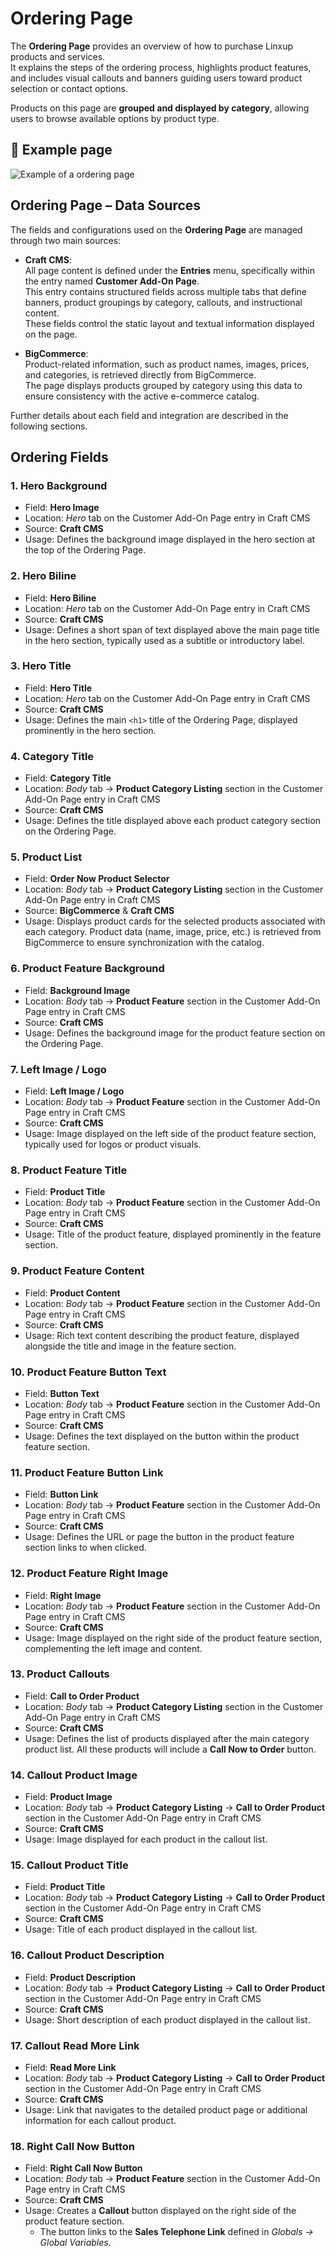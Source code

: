 # Ordering Page

The **Ordering Page** provides an overview of how to purchase Linxup products and services.  
It explains the steps of the ordering process, highlights product features, and includes visual callouts and banners guiding users toward product selection or contact options.

Products on this page are **grouped and displayed by category**, allowing users to browse available options by product type.

## 🎯 Example page

![Example of a ordering page](../../static/img/ordering-page.jpeg)

## Ordering Page – Data Sources

The fields and configurations used on the **Ordering Page** are managed through two main sources:

- **Craft CMS**:  
  All page content is defined under the **Entries** menu, specifically within the entry named **Customer Add-On Page**.  
  This entry contains structured fields across multiple tabs that define banners, product groupings by category, callouts, and instructional content.  
  These fields control the static layout and textual information displayed on the page.

- **BigCommerce**:  
  Product-related information, such as product names, images, prices, and categories, is retrieved directly from BigCommerce.  
  The page displays products grouped by category using this data to ensure consistency with the active e-commerce catalog.

Further details about each field and integration are described in the following sections.

## Ordering Fields

### 1. Hero Background

- Field: **Hero Image**
- Location: _Hero_ tab on the Customer Add-On Page entry in Craft CMS
- Source: **Craft CMS**
- Usage: Defines the background image displayed in the hero section at the top of the Ordering Page.

### 2. Hero Biline

- Field: **Hero Biline**
- Location: _Hero_ tab on the Customer Add-On Page entry in Craft CMS
- Source: **Craft CMS**
- Usage: Defines a short span of text displayed above the main page title in the hero section, typically used as a subtitle or introductory label.

### 3. Hero Title

- Field: **Hero Title**
- Location: _Hero_ tab on the Customer Add-On Page entry in Craft CMS
- Source: **Craft CMS**
- Usage: Defines the main `<h1>` title of the Ordering Page, displayed prominently in the hero section.

### 4. Category Title

- Field: **Category Title**
- Location: _Body_ tab → **Product Category Listing** section in the Customer Add-On Page entry in Craft CMS
- Source: **Craft CMS**
- Usage: Defines the title displayed above each product category section on the Ordering Page.

### 5. Product List

- Field: **Order Now Product Selector**
- Location: _Body_ tab → **Product Category Listing** section in the Customer Add-On Page entry in Craft CMS
- Source: **BigCommerce** & **Craft CMS**
- Usage: Displays product cards for the selected products associated with each category. Product data (name, image, price, etc.) is retrieved from BigCommerce to ensure synchronization with the catalog.

### 6. Product Feature Background

- Field: **Background Image**
- Location: _Body_ tab → **Product Feature** section in the Customer Add-On Page entry in Craft CMS
- Source: **Craft CMS**
- Usage: Defines the background image for the product feature section on the Ordering Page.

### 7. Left Image / Logo

- Field: **Left Image / Logo**
- Location: _Body_ tab → **Product Feature** section in the Customer Add-On Page entry in Craft CMS
- Source: **Craft CMS**
- Usage: Image displayed on the left side of the product feature section, typically used for logos or product visuals.

### 8. Product Feature Title

- Field: **Product Title**
- Location: _Body_ tab → **Product Feature** section in the Customer Add-On Page entry in Craft CMS
- Source: **Craft CMS**
- Usage: Title of the product feature, displayed prominently in the feature section.

### 9. Product Feature Content

- Field: **Product Content**
- Location: _Body_ tab → **Product Feature** section in the Customer Add-On Page entry in Craft CMS
- Source: **Craft CMS**
- Usage: Rich text content describing the product feature, displayed alongside the title and image in the feature section.

### 10. Product Feature Button Text

- Field: **Button Text**
- Location: _Body_ tab → **Product Feature** section in the Customer Add-On Page entry in Craft CMS
- Source: **Craft CMS**
- Usage: Defines the text displayed on the button within the product feature section.

### 11. Product Feature Button Link

- Field: **Button Link**
- Location: _Body_ tab → **Product Feature** section in the Customer Add-On Page entry in Craft CMS
- Source: **Craft CMS**
- Usage: Defines the URL or page the button in the product feature section links to when clicked.

### 12. Product Feature Right Image

- Field: **Right Image**
- Location: _Body_ tab → **Product Feature** section in the Customer Add-On Page entry in Craft CMS
- Source: **Craft CMS**
- Usage: Image displayed on the right side of the product feature section, complementing the left image and content.

### 13. Product Callouts

- Field: **Call to Order Product**
- Location: _Body_ tab → **Product Category Listing** section in the Customer Add-On Page entry in Craft CMS
- Source: **Craft CMS**
- Usage: Defines the list of products displayed after the main category product list. All these products will include a **Call Now to Order** button.

### 14. Callout Product Image

- Field: **Product Image**
- Location: _Body_ tab → **Product Category Listing** → **Call to Order Product** section in the Customer Add-On Page entry in Craft CMS
- Source: **Craft CMS**
- Usage: Image displayed for each product in the callout list.

### 15. Callout Product Title

- Field: **Product Title**
- Location: _Body_ tab → **Product Category Listing** → **Call to Order Product** section in the Customer Add-On Page entry in Craft CMS
- Source: **Craft CMS**
- Usage: Title of each product displayed in the callout list.

### 16. Callout Product Description

- Field: **Product Description**
- Location: _Body_ tab → **Product Category Listing** → **Call to Order Product** section in the Customer Add-On Page entry in Craft CMS
- Source: **Craft CMS**
- Usage: Short description of each product displayed in the callout list.

### 17. Callout Read More Link

- Field: **Read More Link**
- Location: _Body_ tab → **Product Category Listing** → **Call to Order Product** section in the Customer Add-On Page entry in Craft CMS
- Source: **Craft CMS**
- Usage: Link that navigates to the detailed product page or additional information for each callout product.

### 18. Right Call Now Button

- Field: **Right Call Now Button**
- Location: _Body_ tab → **Product Feature** section in the Customer Add-On Page entry in Craft CMS
- Source: **Craft CMS**
- Usage: Creates a **Callout** button displayed on the right side of the product feature section.
  - The button links to the **Sales Telephone Link** defined in _Globals → Global Variables_.

